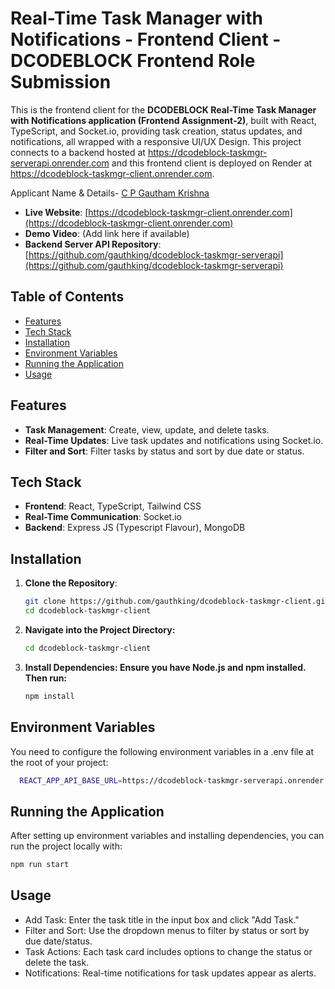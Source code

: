 #  Real-Time Task Manager with Notifications - Frontend Client - DCODEBLOCK Frontend Role Submission

This is the frontend client for the **DCODEBLOCK Real-Time Task Manager with Notifications application (Frontend Assignment-2)**, built with React, TypeScript, and Socket.io, providing task creation, status updates, and notifications, all wrapped with a responsive UI/UX Design. This project connects to a backend hosted at https://dcodeblock-taskmgr-serverapi.onrender.com and this frontend client is deployed on Render at https://dcodeblock-taskmgr-client.onrender.com.

Applicant Name & Details- [C P Gautham Krishna](https://www.linkedin.com/in/c-p-gautham-krishna-580450227/)

- **Live Website**: [https://dcodeblock-taskmgr-client.onrender.com](https://dcodeblock-taskmgr-client.onrender.com)
- **Demo Video**: (Add link here if available)
- **Backend Server API Repository**: [https://github.com/gauthking/dcodeblock-taskmgr-serverapi](https://github.com/gauthking/dcodeblock-taskmgr-serverapi)
  
## Table of Contents

- [Features](#features)
- [Tech Stack](#tech-stack)
- [Installation](#installation)
- [Environment Variables](#environment-variables)
- [Running the Application](#running-the-application)
- [Usage](#usage)

## Features

- **Task Management**: Create, view, update, and delete tasks.
- **Real-Time Updates**: Live task updates and notifications using Socket.io.
- **Filter and Sort**: Filter tasks by status and sort by due date or status.

## Tech Stack

- **Frontend**: React, TypeScript, Tailwind CSS
- **Real-Time Communication**: Socket.io
- **Backend**: Express JS (Typescript Flavour), MongoDB
## Installation

1. **Clone the Repository**:
   ```bash
   git clone https://github.com/gauthking/dcodeblock-taskmgr-client.git
   cd dcodeblock-taskmgr-client

2. **Navigate into the Project Directory:**
   ```bash
   cd dcodeblock-taskmgr-client

3. **Install Dependencies: Ensure you have Node.js and npm installed. Then run:**
   ```bash
   npm install


## Environment Variables
You need to configure the following environment variables in a .env file at the root of your project:
  ```bash
    REACT_APP_API_BASE_URL=https://dcodeblock-taskmgr-serverapi.onrender.com
```

## Running the Application
After setting up environment variables and installing dependencies, you can run the project locally with:
   ```bash
   npm run start
```

## Usage
- Add Task: Enter the task title in the input box and click "Add Task."
- Filter and Sort: Use the dropdown menus to filter by status or sort by due date/status.
- Task Actions: Each task card includes options to change the status or delete the task.
- Notifications: Real-time notifications for task updates appear as alerts.


